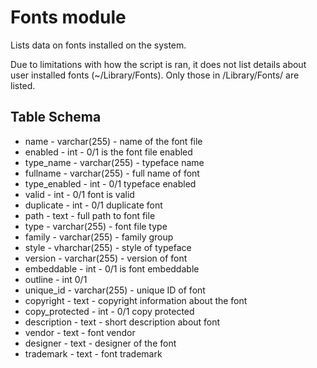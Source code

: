 Fonts module
==============

Lists data on fonts installed on the system. 

Due to limitations with how the script is ran, it does not list details about user installed fonts (~/Library/Fonts). Only those in /Library/Fonts/ are listed.


Table Schema
---
* name - varchar(255) - name of the font file
* enabled - int - 0/1 is the font file enabled
* type_name - varchar(255) - typeface name
* fullname - varchar(255) - full name of font
* type_enabled - int - 0/1 typeface enabled
* valid - int - 0/1 font is valid
* duplicate - int - 0/1 duplicate font
* path - text - full path to font file
* type - varchar(255) - font file type
* family - varchar(255) - family group
* style - vharchar(255) - style of typeface
* version - varchar(255) - version of font
* embeddable - int - 0/1 is font embeddable
* outline - int 0/1
* unique_id - varchar(255) - unique ID of font
* copyright - text - copyright information about the font
* copy_protected - int - 0/1 copy protected
* description - text - short description about font
* vendor - text - font vendor
* designer - text - designer of the font
* trademark - text - font trademark